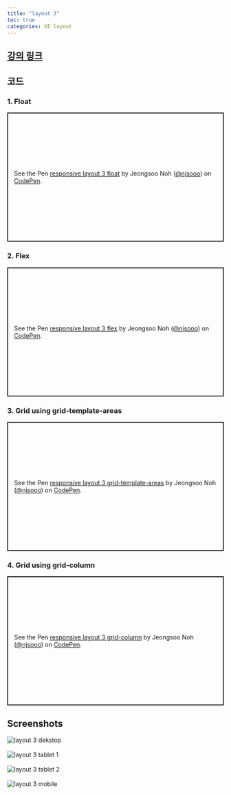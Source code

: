 ```yaml
---
title: "layout 3"
toc: true
categories: UI layout
---
```


## [강의 링크](https://wtss.tistory.com/490)

## 코드

### 1. Float
<p class="codepen" data-height="300" data-default-tab="html,result" data-slug-hash="vYzeaGM" data-user="njsooo" style="height: 300px; box-sizing: border-box; display: flex; align-items: center; justify-content: center; border: 2px solid; margin: 1em 0; padding: 1em;">
  <span>See the Pen <a href="https://codepen.io/njsooo/pen/vYzeaGM">
  responsive layout 3 float</a> by Jeongsoo Noh (<a href="https://codepen.io/njsooo">@njsooo</a>)
  on <a href="https://codepen.io">CodePen</a>.</span>
</p>
<script async src="https://cpwebassets.codepen.io/assets/embed/ei.js"></script>

### 2. Flex
<p class="codepen" data-height="300" data-default-tab="html,result" data-slug-hash="WNgZKdR" data-user="njsooo" style="height: 300px; box-sizing: border-box; display: flex; align-items: center; justify-content: center; border: 2px solid; margin: 1em 0; padding: 1em;">
  <span>See the Pen <a href="https://codepen.io/njsooo/pen/WNgZKdR">
  responsive layout 3 flex</a> by Jeongsoo Noh (<a href="https://codepen.io/njsooo">@njsooo</a>)
  on <a href="https://codepen.io">CodePen</a>.</span>
</p>
<script async src="https://cpwebassets.codepen.io/assets/embed/ei.js"></script>

### 3. Grid using grid-template-areas
<p class="codepen" data-height="300" data-default-tab="html,result" data-slug-hash="dyqVjLb" data-user="njsooo" style="height: 300px; box-sizing: border-box; display: flex; align-items: center; justify-content: center; border: 2px solid; margin: 1em 0; padding: 1em;">
  <span>See the Pen <a href="https://codepen.io/njsooo/pen/dyqVjLb">
  responsive layout 3 grid-template-areas</a> by Jeongsoo Noh (<a href="https://codepen.io/njsooo">@njsooo</a>)
  on <a href="https://codepen.io">CodePen</a>.</span>
</p>
<script async src="https://cpwebassets.codepen.io/assets/embed/ei.js"></script>

### 4. Grid using grid-column
<p class="codepen" data-height="300" data-default-tab="html,result" data-slug-hash="mdGNraK" data-user="njsooo" style="height: 300px; box-sizing: border-box; display: flex; align-items: center; justify-content: center; border: 2px solid; margin: 1em 0; padding: 1em;">
  <span>See the Pen <a href="https://codepen.io/njsooo/pen/mdGNraK">
  responsive layout 3 grid-column</a> by Jeongsoo Noh (<a href="https://codepen.io/njsooo">@njsooo</a>)
  on <a href="https://codepen.io">CodePen</a>.</span>
</p>
<script async src="https://cpwebassets.codepen.io/assets/embed/ei.js"></script>

## Screenshots
![layout 3 dekstop](/images/layout/layout_3_desktop.png "layout 3 dekstop")  
<br />
![layout 3 tablet 1](/images/layout/layout_3_tablet_1.png "layout 3 tablet 1")  
<br />
![layout 3 tablet 2](/images/layout/layout_3_tablet_2.png "layout 3 tablet 2")  
<br />
![layout 3 mobile](/images/layout/layout_3_mobile.png "layout 3 mobile")